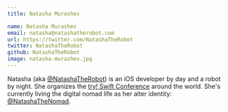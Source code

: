```yaml
---
title: Natasha Murashev

name: Natasha Murashev
email: natasha@natashatherobot.com
url: https://twitter.com/NatashaTheRobot
twitter: NatashaTheRobot
github: NatashaTheRobot
image: natasha-murashev.jpg
---
```


Natasha (aka [@NatashaTheRobot](https://twitter.com/natashatherobot))
is an iOS developer by day and a robot by night.
She organizes the
[try! Swift Conference](https://www.tryswift.co)
around the world.
She's currently living the digital nomad life as her alter identity:
[@NatashaTheNomad](https://twitter.com/natashathenomad).
